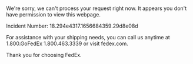  	


 	

We're sorry, we can't process your request right now. It appears you don't have permission to view this webpage.


Incident Number: 18.294e4317.1656684359.29d8e08d





For assistance with your shipping needs, you can call us anytime at 1.800.GoFedEx 1.800.463.3339 or visit fedex.com.




Thank you for choosing FedEx.